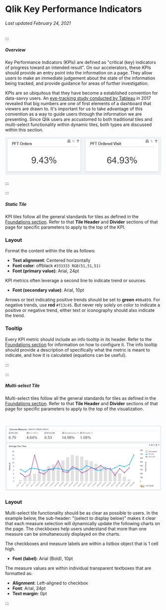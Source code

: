 # Qlik Key Performance Indicators

###### Last updated February 24, 2021

:::

##### Overview

Key Performance Indicators (KPIs) are defined as "critical (key) indicators of progress toward an intended result".
On our accelerators, these KPIs should provide an entry point into the information on a page.
They allow users to make an immediate judgement about the state of the information being tracked, and provide guidance for areas of further investigation.

KPIs are so ubiquitous that they have become a established convention for data-savvy users.
An [eye-tracking study conducted by Tableau](https://www.tableau.com/about/blog/2017/6/eye-tracking-study-5-key-learnings-data-designers-everywhere-72395) in 2017 revealed that big numbers are one of first elements of a dashboard that viewers are drawn to.
It's important for us to take advantage of this convention as a way to guide users through the information we are presenting.
Since Qlik users are accustomed to both traditional tiles and multi-select functionality within dynamic tiles, both types are discussed within this section.

![KPI Tile](./assets/analytics/qlik/qlik-tile.PNG "KPI Tile")

:::

:::

##### Static Tile

KPI tiles follow all the general standards for tiles as defined in the [Foundations section](/analytics/tableau-foundations).
Refer to that **Tile Header** and **Divider** sections of that page for specific parameters to apply to the top of the KPI.

### Layout
Format the content within the tile as follows:

- **Text alignment**: Centered horizontally
- **Font color**: offblack `#333333 RGB(51,51,51)`
- **Font (primary value)**: Arial, 24pt

KPI metrics often leverage a second line to indicate trend or sources.
- **Font (secondary value)**: Arial, 10pt

Arrows or text indicating positive trends should be set to **green** `#00a859`.
For negative trends, use **red** `#f13c45`.
But never rely solely on color to indicate a positive or negative trend, either text or iconography should also indicate the trend.

### Tooltip
Every KPI metric should include an info tooltip in its header.
Refer to the [Foundations section](/analytics/qlik-foundations) for information on how to configure it.
The info tooltip should provide a description of specifically what the metric is meant to indicate, and how it is calculated (equations can be useful).

:::

:::

##### Multi-select Tile

Multi-select tiles follow all the general standards for tiles as defined in the [Foundations section](/analytics/tableau-foundations).
Refer to that **Tile Header** and **Divider** sections of that page for specific parameters to apply to the top of the visualization.

<div style="text-align:center"><br>

![Multi-select](./assets/analytics/qlik/qlik-multi-select-tile.PNG "Multi-select layout")

</div>

### Layout

Multi-select tile functionality should be as clear as possible to users. In the example below, the sub-header: "(select to display below)" makes it clear that each measure selection will dynamically update the following charts on the page. The checkboxes help users understand that more than one measure can be simultaneously displayed on the charts.

The checkboxes and measure labels are within a listbox object that is 1 cell high.
- **Font (label)**: Arial (Bold), 10pt

The measure values are within individual transparent textboxes that are formatted as:

- **Alignment**: Left-aligned to checkbox
- **Font**: Arial, 24pt
- **Text margin**: 0pt

:::

